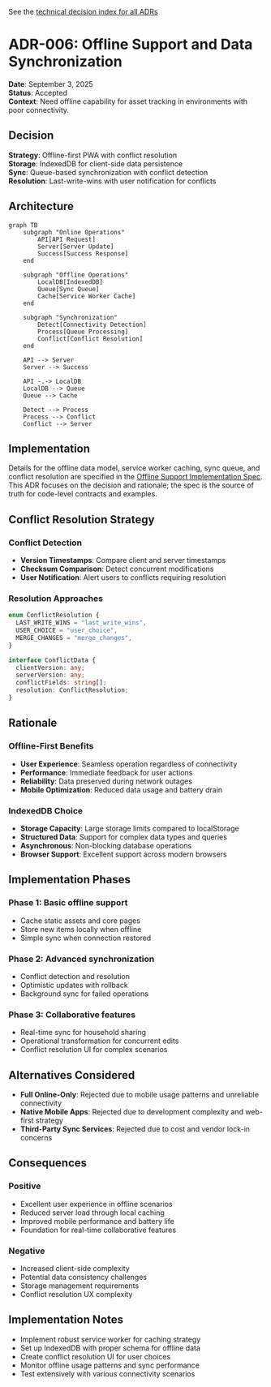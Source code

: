 See the [technical decision index for all ADRs](../technical-decisions.md)

# ADR-006: Offline Support and Data Synchronization

**Date**: September 3, 2025  
**Status**: Accepted  
**Context**: Need offline capability for asset tracking in environments with poor connectivity.

## Decision

**Strategy**: Offline-first PWA with conflict resolution  
**Storage**: IndexedDB for client-side data persistence  
**Sync**: Queue-based synchronization with conflict detection  
**Resolution**: Last-write-wins with user notification for conflicts

## Architecture

```mermaid
graph TB
    subgraph "Online Operations"
        API[API Request]
        Server[Server Update]
        Success[Success Response]
    end

    subgraph "Offline Operations"
        LocalDB[IndexedDB]
        Queue[Sync Queue]
        Cache[Service Worker Cache]
    end

    subgraph "Synchronization"
        Detect[Connectivity Detection]
        Process[Queue Processing]
        Conflict[Conflict Resolution]
    end

    API --> Server
    Server --> Success

    API -.-> LocalDB
    LocalDB --> Queue
    Queue --> Cache

    Detect --> Process
    Process --> Conflict
    Conflict --> Server
```

## Implementation

Details for the offline data model, service worker caching, sync queue, and conflict resolution are specified in the [Offline Support Implementation Spec](../implementation-specs/offline-support.md). This ADR focuses on the decision and rationale; the spec is the source of truth for code-level contracts and examples.

## Conflict Resolution Strategy

### Conflict Detection

- **Version Timestamps**: Compare client and server timestamps
- **Checksum Comparison**: Detect concurrent modifications
- **User Notification**: Alert users to conflicts requiring resolution

### Resolution Approaches

```typescript
enum ConflictResolution {
  LAST_WRITE_WINS = "last_write_wins",
  USER_CHOICE = "user_choice",
  MERGE_CHANGES = "merge_changes",
}

interface ConflictData {
  clientVersion: any;
  serverVersion: any;
  conflictFields: string[];
  resolution: ConflictResolution;
}
```

## Rationale

### Offline-First Benefits

- **User Experience**: Seamless operation regardless of connectivity
- **Performance**: Immediate feedback for user actions
- **Reliability**: Data preserved during network outages
- **Mobile Optimization**: Reduced data usage and battery drain

### IndexedDB Choice

- **Storage Capacity**: Large storage limits compared to localStorage
- **Structured Data**: Support for complex data types and queries
- **Asynchronous**: Non-blocking database operations
- **Browser Support**: Excellent support across modern browsers

## Implementation Phases

### Phase 1: Basic offline support

- Cache static assets and core pages
- Store new items locally when offline
- Simple sync when connection restored

### Phase 2: Advanced synchronization

- Conflict detection and resolution
- Optimistic updates with rollback
- Background sync for failed operations

### Phase 3: Collaborative features

- Real-time sync for household sharing
- Operational transformation for concurrent edits
- Conflict resolution UI for complex scenarios

## Alternatives Considered

- **Full Online-Only**: Rejected due to mobile usage patterns and unreliable connectivity
- **Native Mobile Apps**: Rejected due to development complexity and web-first strategy
- **Third-Party Sync Services**: Rejected due to cost and vendor lock-in concerns

## Consequences

### Positive

- Excellent user experience in offline scenarios
- Reduced server load through local caching
- Improved mobile performance and battery life
- Foundation for real-time collaborative features

### Negative

- Increased client-side complexity
- Potential data consistency challenges
- Storage management requirements
- Conflict resolution UX complexity

## Implementation Notes

- Implement robust service worker for caching strategy
- Set up IndexedDB with proper schema for offline data
- Create conflict resolution UI for user choices
- Monitor offline usage patterns and sync performance
- Test extensively with various connectivity scenarios
